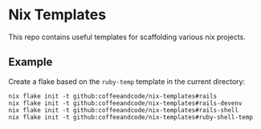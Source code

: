 # Nix Templates

This repo contains useful templates for scaffolding various nix projects.

## Example

Create a flake based on the `ruby-temp` template in the current directory:

```
nix flake init -t github:coffeeandcode/nix-templates#rails
nix flake init -t github:coffeeandcode/nix-templates#rails-devenv
nix flake init -t github:coffeeandcode/nix-templates#rails-shell
nix flake init -t github:coffeeandcode/nix-templates#ruby-shell-temp
```
